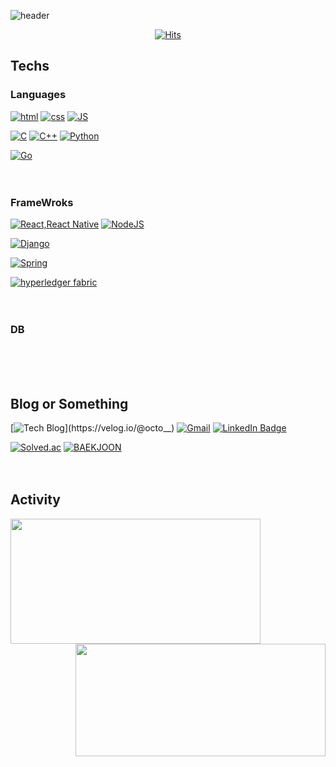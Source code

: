 

<!---
LEEBONGHAK/LEEBONGHAK is a ✨ special ✨ repository because its `README.md` (this file) appears on your GitHub profile.
You can click the Preview link to take a look at your changes.

- 👋 Hi, I’m @LEEBONGHAK
- 👀 I’m interested in ... blockchain, AR, VR, 3D Modeling, AI
- 🌱 I’m currently learning ... Python(django), C, HTML, CSS(SASS, tailwindCSS), JS(Vanilla JS, React JS), Redux
- 💞️ I’m looking to collaborate on ...
- 📫 How to reach me ... email

Here are some ideas to get you started:

- 🔭 I’m currently working on ...
- 🌱 I’m currently learning ...
- 👯 I’m looking to collaborate on ...
- 🤔 I’m looking for help with ...
- 💬 Ask me about ...
- 📫 How to reach me: ...
- 😄 Pronouns: ...
- ⚡ Fun fact: ...
--->

![header](https://capsule-render.vercel.app/api?type=waving&color=gradient&height=300&width=100%&section=header&text=LeeBongHak😀&fontSize=70)

<div align=center>
  
[![Hits](https://hits.seeyoufarm.com/api/count/incr/badge.svg?url=https%3A%2F%2Fgithub.com%2FLEEBONGHAK&count_bg=%2379C83D&title_bg=%23000000&icon=github.svg&icon_color=%23FFFFFF&title=today&edge_flat=true)](https://hits.seeyoufarm.com)  
  
</div>

## Techs

### Languages

[![html](https://img.shields.io/badge/Html-E34F26?style=flat-square&logo=Html5&logoColor=white)](https://github.com/LEEBONGHAK/kokoa-clone-2021) [![css](https://img.shields.io/badge/CSS-1572B6?style=flat-square&logo=CSS3&logoColor=white)](https://github.com/LEEBONGHAK/kokoa-clone-2021) [![JS](https://img.shields.io/badge/JavaScript-F7DF1E?style=flat-square&logo=JavaScript&logoColor=black)]()
<br>

[![C](https://img.shields.io/badge/C-1572B6?style=flat-square&logo=c&logoColor=white)]() [![C++](https://img.shields.io/badge/C++-1572B6?style=flat-square&logo=cplusplus&logoColor=white)](https://github.com/LEEBONGHAK/BAEKJOON_Cpp) [![Python](https://img.shields.io/badge/Python-1F4260?style=flat-square&logo=Python&logoColor=white)]()
<br>

[![Go](https://img.shields.io/badge/Go-007D9C?style=flat-square&logo=Go&logoColor=white)](https://github.com/LEEBONGHAK/job_scrapper)
<br><br><br>

### FrameWroks

[![React,React Native](https://img.shields.io/badge/React%20/%20ReactNative-61DAFB?style=flat-square&logo=React&logoColor=black)](https://github.com/LEEBONGHAK/fokin-weather) [![NodeJS](https://img.shields.io/badge/Node.js-339933?style=flat-square&logo=Node.js&logoColor=white)](https://github.com/LEEBONGHAK/learning-nodeJS)
<br>

[![Django](https://img.shields.io/badge/Django-0C4B33?style=flat-square&logo=Django&logoColor=white)](https://github.com/LEEBONGHAK/AirBnB-Clone)
<br>

[![Spring](https://img.shields.io/badge/Spring-6DB33F?style=flat-square&logo=Spring&logoColor=white)]()
<br>

[![hyperledger fabric](https://img.shields.io/badge/HyperledgerFabric-000000?style=flat-square&logoColor=white)](https://github.com/LEEBONGHAK/ArtWork)
<br><br><br>


### DB

<!-- [![MySQL](https://img.shields.io/badge/MySQL-4479A1?style=flat-square&logo=MySQL&logoColor=white)](https://github.com/Joowon0220/Spring_Weather) -->
<br><br><br>

## Blog or Something

[![Tech Blog](https://img.shields.io/badge/Velog-6DB33F?style=flat-square&logo=velog&logoColor=white&link=https://velog.io/@octo__)](https://velog.io/@octo__) [![Gmail](https://img.shields.io/badge/dlqhdgkr456@gmail.com-F80000?style=flat-square&logo=Gmail&logoColor=white)](mailto:one.dlqhdgkr456@gmail.com) [![LinkedIn Badge](http://img.shields.io/badge/-LinkedIn-0072b1?style=flat&logo=linkedin&link=https://www.linkedin.com/in/bonghaklee/)](https://www.linkedin.com/in/bonghaklee/)
<br>

[![Solved.ac](https://img.shields.io/badge/Solved.ac-6DB33F?style=flat-square&logoColor=white&&link=https://solved.ac/profile/octopus96)](https://solved.ac/profile/octopus96) [![BAEKJOON](https://img.shields.io/badge/BAEKJOON-000000?style=flat-square&logoColor=white&link=https://www.acmicpc.net/user/octopus96)](https://www.acmicpc.net/user/octopus96) 
<br><br><br>

## Activity
  
<p>
  <img align='left' src="https://github-readme-stats.vercel.app/api?username=LEEBONGHAK&theme=graywhite" height="200" width="400">
  <img align='right' src="http://mazassumnida.wtf/api/v2/generate_badge?boj=octopus96" height="180" width="400">
</p>

<br><br><br><br><br>
